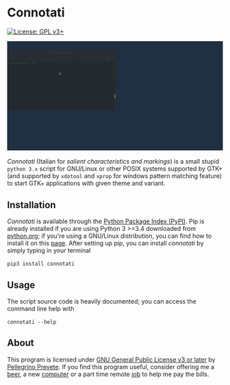 # Connotati

[![License: GPL v3+](https://img.shields.io/badge/license-GPL%20v3%2B-blue.svg)](http://www.gnu.org/licenses/gpl-3.0)

![an example run](https://raw.githubusercontent.com/tallero/connotati/master/screenshots/connotati-in-action.gif)

*Connotati* (Italian for *salient characteristics and markings*) is a small stupid `python 3.x` script for GNU/Linux or other POSIX systems supported by GTK+ (and supported by `xdotool` and `xprop` for windows pattern matching feature) to start GTK+ applications with given theme and variant.

## Installation

*Connotati* is available through the [Python Package Index (PyPI)](https://pypi.org/). Pip is already installed if you are using Python 3 >=3.4 downloaded from [python.org](https://python.org); if you're using a GNU/Linux distribution, you can find how to install it on this [page](https://packaging.python.org/guides/installing-using-linux-tools/#installing-pip-setuptools-wheel-with-linux-package-managers).
After setting up pip, you can install *connotati* by simply typing in your terminal

    pip3 install connotati

## Usage

The script source code is heavily documented; you can access the command line help with

    connotati --help

## About

This program is licensed under [GNU General Public License v3 or later](https://www.gnu.org/licenses/gpl-3.0.en.html) by [Pellegrino Prevete](http://prevete.ml). If you find this program useful, consider offering me a [beer](https://patreon.com/tallero), a new [computer](https://patreon.com/tallero) or a part time remote [job](mailto:pellegrinoprevete@gmail.com) to help me pay the bills.    
